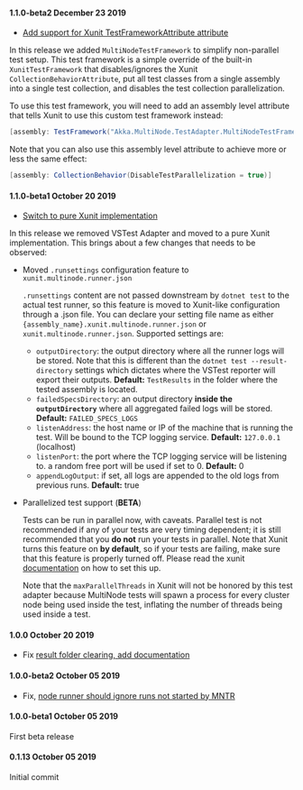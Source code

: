 #### 1.1.0-beta2 December 23 2019 ####
- [Add support for Xunit TestFrameworkAttribute attribute](https://github.com/akkadotnet/Akka.MultiNodeTestRunner/pull/116)

In this release we added `MultiNodeTestFramework` to simplify non-parallel test setup. This test 
framework is a simple override of the built-in `XunitTestFramework` that disables/ignores the
Xunit `CollectionBehaviorAttribute`, put all test classes from a single assembly into a single test 
collection, and disables the test collection parallelization.

To use this test framework, you will need to add an assembly level attribute that tells Xunit to
use this custom test framework instead:

```c#
[assembly: TestFramework("Akka.MultiNode.TestAdapter.MultiNodeTestFramework", "Akka.MultiNode.TestAdapter")]
```

Note that you can also use this assembly level attribute to achieve more or less the same effect:
```c#
[assembly: CollectionBehavior(DisableTestParallelization = true)]
```

#### 1.1.0-beta1 October 20 2019 ####

- [Switch to pure Xunit implementation](https://github.com/akkadotnet/Akka.MultiNodeTestRunner/pull/105)

In this release we removed VSTest Adapter and moved to a pure Xunit implementation. This brings about a few changes that needs to be observed:

- Moved `.runsettings` configuration feature to `xunit.multinode.runner.json` 
   
  `.runsettings` content are not passed downstream by `dotnet test` to the actual test runner, so this feature is moved to Xunit-like configuration through a .json file. You can declare your setting file name as either `{assembly_name}.xunit.multinode.runner.json` or `xunit.multinode.runner.json`. Supported settings are:
  - `outputDirectory`: the output directory where all the runner logs will be stored. Note that this is different than the `dotnet test --result-directory` settings which dictates where the VSTest reporter will export their outputs.
    __Default:__ `TestResults` in the folder where the tested assembly is located.
  - `failedSpecsDirectory`:  an output directory __inside the `outputDirectory`__ where all aggregated failed logs will be stored.
    __Default:__ `FAILED_SPECS_LOGS`
  - `listenAddress`: the host name or IP of the machine that is running the test. Will be bound to the TCP logging service. 
    __Default:__  `127.0.0.1` (localhost)
  - `listenPort`: the port where the TCP logging service will be listening to. a random free port will be used if set to 0. 
    __Default:__ 0
  - `appendLogOutput`: if set, all logs are appended to the old logs from previous runs.
    __Default:__ true

- Parallelized test support (__BETA__) 
  
  Tests can be run in parallel now, with caveats. Parallel test is not recommended if any of your tests are very timing dependent;
  it is still recommended that you __do not__ run your tests in parallel. Note that Xunit turns this feature on __by default__, so if your tests are failing, make sure that this feature is properly turned off. Please read the xunit [documentation](https://xunit.net/docs/running-tests-in-parallel) on how to set this up.
  
  Note that the `maxParallelThreads` in Xunit will not be honored by this test adapter because MultiNode tests will spawn a process for every cluster node being used inside the test, inflating the number of threads being used inside a test.

#### 1.0.0 October 20 2019 ####
- Fix [result folder clearing, add documentation](https://github.com/akkadotnet/Akka.MultiNodeTestRunner/pull/95)

#### 1.0.0-beta2 October 05 2019 ####
- Fix, [node runner should ignore runs not started by MNTR](https://github.com/akkadotnet/Akka.MultiNodeTestRunner/pull/93) 

#### 1.0.0-beta1 October 05 2019 ####
First beta release

#### 0.1.13 October 05 2019 ####
Initial commit
